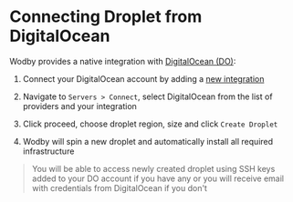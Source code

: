 # Connecting Droplet from DigitalOcean

Wodby provides a native integration with <a href="http://digitalocean.com" target="_blank">DigitalOcean (DO)</a>: 

1. Connect your DigitalOcean account by adding a [new integration](../../integrations/README.md) 

2. Navigate to `Servers > Connect`, select DigitalOcean from the list of providers and your integration
  
3. Click proceed, choose droplet region, size and click `Create Droplet`
 
4. Wodby will spin a new droplet and automatically install all required infrastructure

> You will be able to access newly created droplet using SSH keys added to your DO account if you have any or you will receive email with credentials from DigitalOcean if you don't
